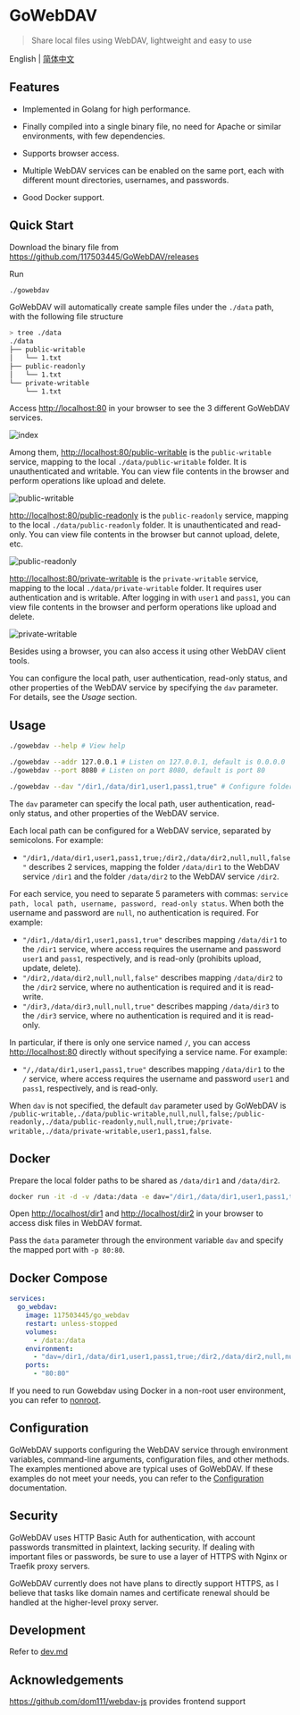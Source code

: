 # GoWebDAV

> Share local files using WebDAV, lightweight and easy to use

English | [简体中文](./README_zh_CN.md)

## Features

- Implemented in Golang for high performance.

- Finally compiled into a single binary file, no need for Apache or similar environments, with few dependencies.

- Supports browser access.

- Multiple WebDAV services can be enabled on the same port, each with different mount directories, usernames, and passwords.

- Good Docker support.

## Quick Start

Download the binary file from <https://github.com/117503445/GoWebDAV/releases>

Run

```sh
./gowebdav
```

GoWebDAV will automatically create sample files under the `./data` path, with the following file structure

```sh
> tree ./data
./data
├── public-writable
│   └── 1.txt
├── public-readonly
│   └── 1.txt
└── private-writable
    └── 1.txt
```

Access <http://localhost:80> in your browser to see the 3 different GoWebDAV services.

![index](./doc/index.png)

Among them, <http://localhost:80/public-writable> is the `public-writable` service, mapping to the local `./data/public-writable` folder. It is unauthenticated and writable. You can view file contents in the browser and perform operations like upload and delete.

![public-writable](./doc/public-writable.png)

<http://localhost:80/public-readonly> is the `public-readonly` service, mapping to the local `./data/public-readonly` folder. It is unauthenticated and read-only. You can view file contents in the browser but cannot upload, delete, etc.

![public-readonly](./doc/public-readonly.png)

<http://localhost:80/private-writable> is the `private-writable` service, mapping to the local `./data/private-writable` folder. It requires user authentication and is writable. After logging in with `user1` and `pass1`, you can view file contents in the browser and perform operations like upload and delete.

![private-writable](./doc/private-writable.png)

Besides using a browser, you can also access it using other WebDAV client tools.

You can configure the local path, user authentication, read-only status, and other properties of the WebDAV service by specifying the `dav` parameter. For details, see the *Usage* section.

## Usage

```sh
./gowebdav --help # View help

./gowebdav --addr 127.0.0.1 # Listen on 127.0.0.1, default is 0.0.0.0
./gowebdav --port 8080 # Listen on port 8080, default is port 80

./gowebdav --dav "/dir1,/data/dir1,user1,pass1,true" # Configure folder path and properties
```

The `dav` parameter can specify the local path, user authentication, read-only status, and other properties of the WebDAV service.

Each local path can be configured for a WebDAV service, separated by semicolons. For example:

- `"/dir1,/data/dir1,user1,pass1,true;/dir2,/data/dir2,null,null,false"` describes 2 services, mapping the folder `/data/dir1` to the WebDAV service `/dir1` and the folder `/data/dir2` to the WebDAV service `/dir2`.

For each service, you need to separate 5 parameters with commas: `service path, local path, username, password, read-only status`. When both the username and password are `null`, no authentication is required. For example:

- `"/dir1,/data/dir1,user1,pass1,true"` describes mapping `/data/dir1` to the `/dir1` service, where access requires the username and password `user1` and `pass1`, respectively, and is read-only (prohibits upload, update, delete).
- `"/dir2,/data/dir2,null,null,false"` describes mapping `/data/dir2` to the `/dir2` service, where no authentication is required and it is read-write.
- `"/dir3,/data/dir3,null,null,true"` describes mapping `/data/dir3` to the `/dir3` service, where no authentication is required and it is read-only.

In particular, if there is only one service named `/`, you can access <http://localhost:80> directly without specifying a service name. For example:

- `"/,/data/dir1,user1,pass1,true"` describes mapping `/data/dir1` to the `/` service, where access requires the username and password `user1` and `pass1`, respectively, and is read-only.

When `dav` is not specified, the default `dav` parameter used by GoWebDAV is `/public-writable,./data/public-writable,null,null,false;/public-readonly,./data/public-readonly,null,null,true;/private-writable,./data/private-writable,user1,pass1,false`.

## Docker

Prepare the local folder paths to be shared as `/data/dir1` and `/data/dir2`.

```sh
docker run -it -d -v /data:/data -e dav="/dir1,/data/dir1,user1,pass1,true;/dir2,/data/dir2,null,null,false" -p 80:80 --restart=unless-stopped 117503445/go_webdav
```

Open <http://localhost/dir1> and <http://localhost/dir2> in your browser to access disk files in WebDAV format.

Pass the `data` parameter through the environment variable `dav` and specify the mapped port with `-p 80:80`.

## Docker Compose

```yaml
services:
  go_webdav:
    image: 117503445/go_webdav
    restart: unless-stopped
    volumes:
      - /data:/data
    environment:
      - "dav=/dir1,/data/dir1,user1,pass1,true;/dir2,/data/dir2,null,null,false"
    ports:
      - "80:80"
```

If you need to run Gowebdav using Docker in a non-root user environment, you can refer to [nonroot](./doc/nonroot.md).

## Configuration

GoWebDAV supports configuring the WebDAV service through environment variables, command-line arguments, configuration files, and other methods. The examples mentioned above are typical uses of GoWebDAV. If these examples do not meet your needs, you can refer to the [Configuration](./doc/config.md) documentation.

## Security

GoWebDAV uses HTTP Basic Auth for authentication, with account passwords transmitted in plaintext, lacking security. If dealing with important files or passwords, be sure to use a layer of HTTPS with Nginx or Traefik proxy servers.

GoWebDAV currently does not have plans to directly support HTTPS, as I believe that tasks like domain names and certificate renewal should be handled at the higher-level proxy server.

## Development

Refer to [dev.md](./doc/dev.md)

## Acknowledgements

<https://github.com/dom111/webdav-js> provides frontend support